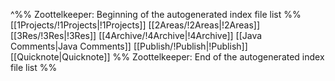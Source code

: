 ^%% Zoottelkeeper: Beginning of the autogenerated index file list  %%
 [[1Projects/!1Projects|!1Projects]]
 [[2Areas/!2Areas|!2Areas]]
 [[3Res/!3Res|!3Res]]
 [[4Archive/!4Archive|!4Archive]]
 [[Java Comments|Java Comments]]
 [[Publish/!Publish|!Publish]]
 [[Quicknote|Quicknote]]
%% Zoottelkeeper: End of the autogenerated index file list  %%
